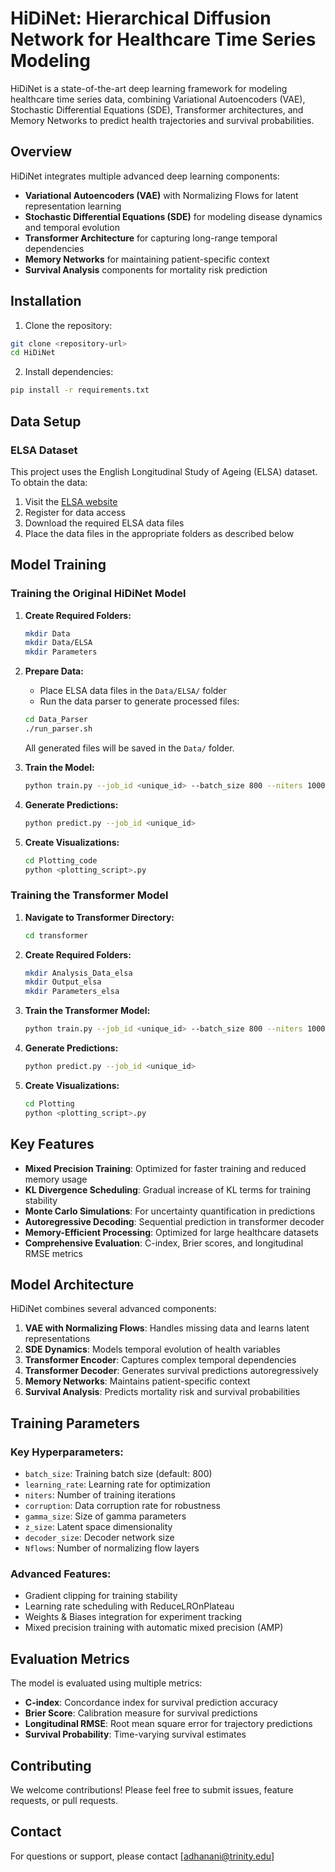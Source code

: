 # HiDiNet: Hierarchical Diffusion Network for Healthcare Time Series Modeling

HiDiNet is a state-of-the-art deep learning framework for modeling healthcare time series data, combining Variational Autoencoders (VAE), Stochastic Differential Equations (SDE), Transformer architectures, and Memory Networks to predict health trajectories and survival probabilities.

## Overview

HiDiNet integrates multiple advanced deep learning components:
- **Variational Autoencoders (VAE)** with Normalizing Flows for latent representation learning
- **Stochastic Differential Equations (SDE)** for modeling disease dynamics and temporal evolution
- **Transformer Architecture** for capturing long-range temporal dependencies
- **Memory Networks** for maintaining patient-specific context
- **Survival Analysis** components for mortality risk prediction

## Installation

1. Clone the repository:
```bash
git clone <repository-url>
cd HiDiNet
```

2. Install dependencies:
```bash
pip install -r requirements.txt
```

## Data Setup

### ELSA Dataset
This project uses the English Longitudinal Study of Ageing (ELSA) dataset. To obtain the data:
1. Visit the [ELSA website](https://www.elsa-project.ac.uk/)
2. Register for data access
3. Download the required ELSA data files
4. Place the data files in the appropriate folders as described below

## Model Training

### Training the Original HiDiNet Model

1. **Create Required Folders:**
   ```bash
   mkdir Data
   mkdir Data/ELSA
   mkdir Parameters
   ```

2. **Prepare Data:**
   - Place ELSA data files in the `Data/ELSA/` folder
   - Run the data parser to generate processed files:
   ```bash
   cd Data_Parser
   ./run_parser.sh
   ```
   All generated files will be saved in the `Data/` folder.

3. **Train the Model:**
   ```bash
   python train.py --job_id <unique_id> --batch_size 800 --niters 1000
   ```

4. **Generate Predictions:**
   ```bash
   python predict.py --job_id <unique_id>
   ```

5. **Create Visualizations:**
   ```bash
   cd Plotting_code
   python <plotting_script>.py
   ```

### Training the Transformer Model

1. **Navigate to Transformer Directory:**
   ```bash
   cd transformer
   ```

2. **Create Required Folders:**
   ```bash
   mkdir Analysis_Data_elsa
   mkdir Output_elsa
   mkdir Parameters_elsa
   ```

3. **Train the Transformer Model:**
   ```bash
   python train.py --job_id <unique_id> --batch_size 800 --niters 1000
   ```

4. **Generate Predictions:**
   ```bash
   python predict.py --job_id <unique_id>
   ```

5. **Create Visualizations:**
   ```bash
   cd Plotting
   python <plotting_script>.py
   ```

## Key Features

- **Mixed Precision Training**: Optimized for faster training and reduced memory usage
- **KL Divergence Scheduling**: Gradual increase of KL terms for training stability
- **Monte Carlo Simulations**: For uncertainty quantification in predictions
- **Autoregressive Decoding**: Sequential prediction in transformer decoder
- **Memory-Efficient Processing**: Optimized for large healthcare datasets
- **Comprehensive Evaluation**: C-index, Brier scores, and longitudinal RMSE metrics

## Model Architecture

HiDiNet combines several advanced components:

1. **VAE with Normalizing Flows**: Handles missing data and learns latent representations
2. **SDE Dynamics**: Models temporal evolution of health variables
3. **Transformer Encoder**: Captures complex temporal dependencies
4. **Transformer Decoder**: Generates survival predictions autoregressively
5. **Memory Networks**: Maintains patient-specific context
6. **Survival Analysis**: Predicts mortality risk and survival probabilities

## Training Parameters

### Key Hyperparameters:
- `batch_size`: Training batch size (default: 800)
- `learning_rate`: Learning rate for optimization
- `niters`: Number of training iterations
- `corruption`: Data corruption rate for robustness
- `gamma_size`: Size of gamma parameters
- `z_size`: Latent space dimensionality
- `decoder_size`: Decoder network size
- `Nflows`: Number of normalizing flow layers

### Advanced Features:
- Gradient clipping for training stability
- Learning rate scheduling with ReduceLROnPlateau
- Weights & Biases integration for experiment tracking
- Mixed precision training with automatic mixed precision (AMP)

## Evaluation Metrics

The model is evaluated using multiple metrics:
- **C-index**: Concordance index for survival prediction accuracy
- **Brier Score**: Calibration measure for survival predictions
- **Longitudinal RMSE**: Root mean square error for trajectory predictions
- **Survival Probability**: Time-varying survival estimates

## Contributing

We welcome contributions! Please feel free to submit issues, feature requests, or pull requests.

## Contact

For questions or support, please contact [adhanani@trinity.edu]
